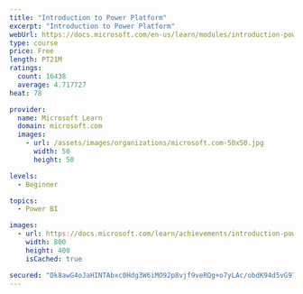 ```yaml
---
title: "Introduction to Power Platform"
excerpt: "Introduction to Power Platform"
webUrl: https://docs.microsoft.com/en-us/learn/modules/introduction-power-platform/
type: course
price: Free
length: PT21M
ratings:
  count: 16438
  average: 4.717727
heat: 78

provider:
  name: Microsoft Learn
  domain: microsoft.com
  images:
    - url: /assets/images/organizations/microsoft.com-50x50.jpg
      width: 50
      height: 50

levels:
  - Beginner

topics:
  - Power BI

images:
  - url: https://docs.microsoft.com/learn/achievements/introduction-power-platform-social.png
    width: 800
    height: 400
    isCached: true

secured: "Dk8awG4oJaHINTAbxc0Hdg3W6iMO92p8vjf9veRQg+o7yLAc/obdK94d5vG9T28kdOWF1nky1vkowkIm1f3CuhjHFBIZWaQw2LIAqSe4zxBDluGNhRTNJUFMA8KJMkE93cQwO4k64eg3JdxTjkub3HMxDvFZe3MZNZ2lf1GDJvezdk+Vedq8m84TadvoEt1A8oC8ezyWud20wOuW+eWBHV5gpKhiKZQ8q8Ny+XE9npoc9DIkPCfbPyS05MXlR9UOcu+ZPhAd+qu4uD7pEyPa9b8IcJFO62RQ/fFOiz3lNOvgrZvfz0CQDA9vgYmyWbU4ec9kgMhRLekkxqbi360CZmHVJQlqt3XdTLo4Ld9bLXowwy8flvCbpKJLvlLeSQ+YOohbbjSvE9yhFYDaToAbpZaESkvk4CFvW6SMrHabAFqrElaunYUpmhrgM/ARr6zU;LobONZTkzyF07peO6QH6TA=="
---
```



